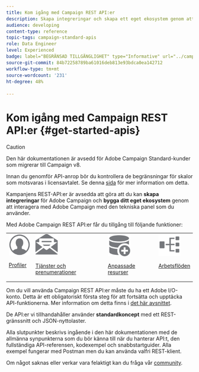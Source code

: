 ```yaml
---
title: Kom igång med Campaign REST API:er
description: Skapa integreringar och skapa ett eget ekosystem genom att interagera Campaign med en panel med tekniker.
audience: developing
content-type: reference
topic-tags: campaign-standard-apis
role: Data Engineer
level: Experienced
badge: label="BEGRÄNSAD TILLGÄNGLIGHET" type="Informative" url="../campaign-standard-migration-home.md" tooltip="Begränsat till användare som migrerats till Campaign Standarden"
source-git-commit: 84b72258789ba61016deb813e93bdca0ea142712
workflow-type: tm+mt
source-wordcount: '231'
ht-degree: 48%

---
```


# Kom igång med Campaign REST API:er {#get-started-apis}

>[!CAUTION]
>
>Den här dokumentationen är avsedd för Adobe Campaign Standard-kunder som migrerar till Campaign v8.
>
>Innan du genomför API-anrop bör du kontrollera de begränsningar för skalor som motsvaras i licensavtalet. Se denna [sida](https://helpx.adobe.com/se/legal/product-descriptions/campaign-standard.html#ITInfrastructureResourcesbyActiveProfilesTiers) för mer information om detta.

Kampanjens REST-API:er är avsedda att göra att du kan **skapa integreringar** för Adobe Campaign och **bygga ditt eget ekosystem** genom att interagera med Adobe Campaign med den tekniska panel som du använder.

Med Adobe Campaign REST API:er får du tillgång till följande funktioner:

<table><tr>
 <td valign="top"><a href="retrieving-profiles.md"><img width="60px" alt="villkor" src="assets/icon_profile.svg"/></a><p><a href="retrieving-profiles.md">Profiler</a></p></td>
<td valign="top"><a href="creating-a-service.md"><img width="60px" alt="villkor" src="assets/icon_services.svg"/></a><p><a href="creating-a-service.md">Tjänster och prenumerationer</a></p></td>
<td valign="top"><a href="interacting-with-custom-resources.md"><img width="60px" alt="villkor" src="assets/icon_customresources.svg"/></a><p><a href="interacting-with-custom-resources.md">Anpassade resurser</a></p></td>
<td valign="top"><a href="controlling-a-workflow.md"><img width="60px" alt="villkor" src="assets/icon_workflows.svg"/></a><p><a href="controlling-a-workflow.md">Arbetsflöden</a></p></td>
</tr></table>

Om du vill använda Campaign REST API:er måste du ha ett Adobe I/O-konto. Detta är ett obligatoriskt första steg för att fortsätta och upptäcka API-funktionerna.
Mer information om detta finns i [det här avsnittet](setting-up-api-access.md).

De API:er vi tillhandahåller använder **standardkoncept** med ett REST-gränssnitt och JSON-nyttolaster.

Alla slutpunkter beskrivs ingående i den här dokumentationen med de allmänna synpunkterna som du bör känna till när du hanterar API:t, den fullständiga API-referensen, kodexempel och snabbstartguider. Alla exempel fungerar med Postman men du kan använda valfri REST-klient.

Om något saknas eller verkar vara felaktigt kan du fråga vår [community](https://experienceleaguecommunities.adobe.com/t5/adobe-campaign-standard/ct-p/adobe-campaign-standard-community).

